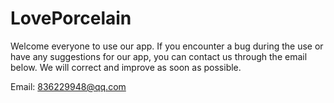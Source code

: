 # LovePorcelain

Welcome everyone to use our app. If you encounter a bug during the use or have any suggestions for our app, you can contact us through the email below. We will correct and improve as soon as possible.



Email: 836229948@qq.com
